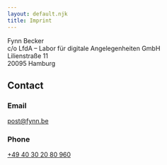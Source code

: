 ```yaml
---
layout: default.njk
title: Imprint
---
```


Fynn Becker  
c/o LfdA – Labor für digitale Angelegenheiten GmbH  
Lilienstraße 11  
20095 Hamburg

## Contact

### Email

[post@fynn.be](mailto:post@fynn.be)

### Phone

[+49 40 30 20 80 960](tel:+4940302080960)
